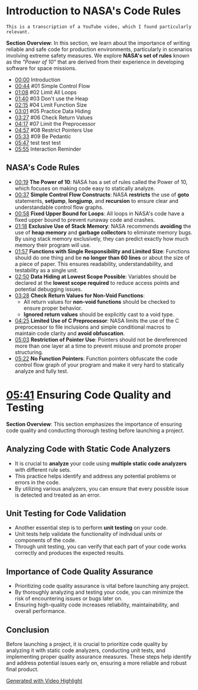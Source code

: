 # [](https://youtu.be/GWYhtksrmhE?t=0) Introduction to NASA's Code Rules

```
This is a transcription of a YouTube video, which I found particularly relevant.
```

**Section Overview**: In this section, we learn about the importance of writing reliable and safe code for production environments, particularly in scenarios involving extreme safety measures. We explore **NASA's set of rules** known as the *"Power of 10"* that are derived from their experience in developing software for space missions.

- [00:00](https://www.youtube.com/watch?v=GWYhtksrmhE&t=0s) Introduction
- [00:44](https://www.youtube.com/watch?v=GWYhtksrmhE&t=44s) #01 Simple Control Flow
- [01:08](https://www.youtube.com/watch?v=GWYhtksrmhE&t=68s) #02 Limit All Loops
- [01:40](https://www.youtube.com/watch?v=GWYhtksrmhE&t=100s) #03 Don't use the Heap
- [02:15](https://www.youtube.com/watch?v=GWYhtksrmhE&t=135s) #04 Limit Function Size
- [03:01](https://www.youtube.com/watch?v=GWYhtksrmhE&t=181s) #05 Practice Data Hiding
- [03:27](https://www.youtube.com/watch?v=GWYhtksrmhE&t=207s) #06 Check Return Values
- [04:17](https://www.youtube.com/watch?v=GWYhtksrmhE&t=257s) #07 Limit the Preprocessor
- [04:57](https://www.youtube.com/watch?v=GWYhtksrmhE&t=297s) #08 Restrict Pointers Use
- [05:33](https://www.youtube.com/watch?v=GWYhtksrmhE&t=333s) #09 Be Pedantic
- [05:47](https://www.youtube.com/watch?v=GWYhtksrmhE&t=347s) test test test
- [05:55](https://www.youtube.com/watch?v=GWYhtksrmhE&t=355s) Interaction Reminder


## NASA's Code Rules

- [00:19](https://youtu.be/GWYhtksrmhE?t=19) **The Power of 10**: NASA has a set of rules called the Power of 10, which focuses on making code easy to statically analyze.
- [00:37](https://youtu.be/GWYhtksrmhE?t=37) **Simple Control Flow Constructs**: NASA **restricts** the use of **goto** statements, **setjump**, **longjump**, and **recursion** to ensure clear and understandable control flow graphs.
- [00:58](https://youtu.be/GWYhtksrmhE?t=58) **Fixed Upper Bound for Loops**: All loops in NASA's code have a fixed upper bound to prevent runaway code and crashes.
- [01:18](https://youtu.be/GWYhtksrmhE?t=78) **Exclusive Use of Stack Memory**: NASA recommends **avoiding** the use of **heap memory** and **garbage collectors** to eliminate memory bugs. By using stack memory exclusively, they can predict exactly how much memory their program will use.
- [01:57](https://youtu.be/GWYhtksrmhE?t=117) **Functions with Single Responsibility and Limited Size**: Functions should do one thing and be **no longer than 60 lines** or about the size of a piece of paper. This ensures readability, understandability, and testability as a single unit.
- [02:50](https://youtu.be/GWYhtksrmhE?t=170) **Data Hiding at Lowest Scope Possible**: Variables should be declared at the **lowest scope required** to reduce access points and potential debugging issues.
- [03:28](https://youtu.be/GWYhtksrmhE?t=208) **Check Return Values for Non-Void Functions**:
  - All return values for **non-void functions** should be checked to ensure proper behavior.
  - **Ignored return values** should be explicitly cast to a void type.
- [04:25](https://youtu.be/GWYhtksrmhE?t=265) **Limited Use of C Preprocessor**: NASA limits the use of the C preprocessor to file inclusions and simple conditional macros to maintain code clarity and **avoid obfuscation**.
- [05:03](https://youtu.be/GWYhtksrmhE?t=303) **Restriction of Pointer Use**: Pointers should not be dereferenced more than one layer at a time to prevent misuse and promote proper structuring.
- [05:22](https://youtu.be/GWYhtksrmhE?t=322) **No Function Pointers**: Function pointers obfuscate the code control flow graph of your program and make it very hard to statically analyze and fully test.

# [05:41](https://youtu.be/GWYhtksrmhE?t=341) Ensuring Code Quality and Testing

**Section Overview**: This section emphasizes the importance of ensuring code quality and conducting thorough testing before launching a project.

## Analyzing Code with Static Code Analyzers

- It is crucial to **analyze** your code using **multiple static code analyzers** with different rule sets.
- This practice helps identify and address any potential problems or errors in the code.
- By utilizing various analyzers, you can ensure that every possible issue is detected and treated as an error.

## Unit Testing for Code Validation

- Another essential step is to perform **unit testing** on your code.
- Unit tests help validate the functionality of individual units or components of the code.
- Through unit testing, you can verify that each part of your code works correctly and produces the expected results.

## Importance of Code Quality Assurance

- Prioritizing code quality assurance is vital before launching any project.
- By thoroughly analyzing and testing your code, you can minimize the risk of encountering issues or bugs later on.
- Ensuring high-quality code increases reliability, maintainability, and overall performance.

## Conclusion

Before launching a project, it is crucial to prioritize code quality by analyzing it with static code analyzers, conducting unit tests, and implementing proper quality assurance measures. These steps help identify and address potential issues early on, ensuring a more reliable and robust final product.

[Generated with Video Highlight](https://videohighlight.com/video/summary/GWYhtksrmhE)


